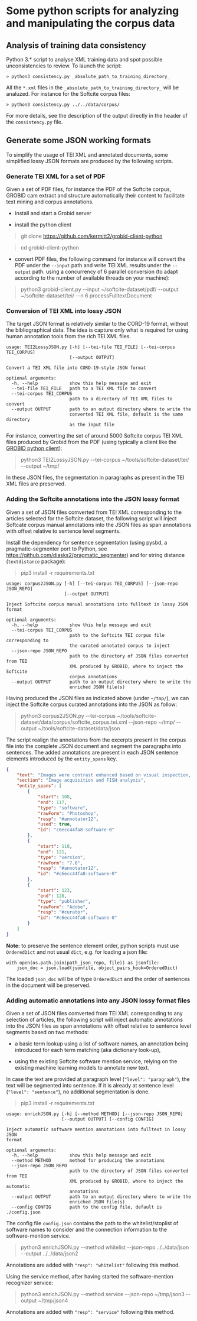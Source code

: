 # Some python scripts for analyzing and manipulating the corpus data

## Analysis of training data consistency

 Python 3.* script to analyse XML training data and spot possible unconsistencies to review. To launch the script: 

```console
> python3 consistency.py _absolute_path_to_training_directory_
```

All the `*.xml` files in the `_absolute_path_to_training_directory_` will be analuzed. For instance for the Softcite corpus files: 


```console
> python3 consistency.py ../../data/corpus/
```

For more details, see the description of the output directly in the header of the `consistency.py` file. 


## Generate some JSON working formats

To simplify the usage of TEI XML and annotated documents, some simplified lossy JSON formats are produced by the following scripts.

### Generate TEI XML for a set of PDF

Given a set of PDF files, for instance the PDF of the Softcite corpus, GROBID cam extract and structure automatically their content to facilitate text mining and corpus annotations. 

* install and start a Grobid server

* install the python client

> git clone https://github.com/kermitt2/grobid-client-python

> cd grobid-client-python

* convert PDF files, the following command for instance will convert the PDF under the `--input` path and write TEI XML results under the `--output` path. using a concurrency of 6 parallel conversion (to adapt according to the number of available threads on your machine): 

> python3 grobid-client.py --input ~/softcite-dataset/pdf/  --output ~/softcite-dataset/tei/ --n 6 processFulltextDocument 


### Conversion of TEI XML into lossy JSON 

The target JSON format is relatively similar to the CORD-19 format, without the bibliographical data. The idea is capture only what is required for using human annotation tools from the rich TEI XML files. 

```
usage: TEI2LossyJSON.py [-h] [--tei-file TEI_FILE] [--tei-corpus TEI_CORPUS]
                        [--output OUTPUT]

Convert a TEI XML file into CORD-19-style JSON format

optional arguments:
  -h, --help            show this help message and exit
  --tei-file TEI_FILE   path to a TEI XML file to convert
  --tei-corpus TEI_CORPUS
                        path to a directory of TEI XML files to convert
  --output OUTPUT       path to an output directory where to write the
                        converted TEI XML file, default is the same directory
                        as the input file

```

For instance, converting the set of around 5000 Softcite corpus TEI XML files produced by Grobid from the PDF (using typically a client like the [GROBID python client](https://github.com/kermitt2/grobid-client-python)):

> python3 TEI2LossyJSON.py --tei-corpus ~/tools/softcite-dataset/tei/ --output ~/tmp/

In these JSON files, the segmentation in paragraphs as present in the TEI XML files are preserved. 

### Adding the Softcite annotations into the JSON lossy format

Given a set of JSON files comverted from TEI XML corresponding to the articles selected for the Softcite dataset, the following script will inject Softcate corpus manual annotations into the JSON files as span annotations with offset relative to sentence level segments. 

Install the dependency for sentence segmentation (using pysbd, a pragmatic-segmenter port to Python, see https://github.com/diasks2/pragmatic_segmenter) and for string distance (`textdistance` package):

> pip3 install -r requirements.txt

```
usage: corpus2JSON.py [-h] [--tei-corpus TEI_CORPUS] [--json-repo JSON_REPO]
                      [--output OUTPUT]

Inject Softcite corpus manual annotations into fulltext in lossy JSON format

optional arguments:
  -h, --help            show this help message and exit
  --tei-corpus TEI_CORPUS
                        path to the Softcite TEI corpus file corresponding to
                        the curated annotated corpus to inject
  --json-repo JSON_REPO
                        path to the directory of JSON files converted from TEI
                        XML produced by GROBID, where to inject the Softcite
                        corpus annotations
  --output OUTPUT       path to an output directory where to write the
                        enriched JSON file(s)
```

Having produced the JSON files as indicated above (under `~/tmp/`), we can inject the Softcite corpus curated annotations into the JSON as follow:

> python3 corpus2JSON.py  --tei-corpus ~/tools/softcite-dataset/data/corpus/softcite_corpus.tei.xml --json-repo ~/tmp/ --output ~/tools/softcite-dataset/data/json


The script realign the annotations from the excerpts present in the corpus file into the complete JSON document and segment the paragraphs into sentences. The added annotations are present in each JSON sentence elements introduced by the `entity_spans` key.

```json
{
    "text": "Images were contrast enhanced based on visual inspection, and individual nuclei were manually delineated in Photoshop 7.0 (Adobe, San Jose, CA), with each nucleus saved in a separate image file. ",
    "section": "Image acquisition and FISH analysis",
    "entity_spans": [
        {
            "start": 108,
            "end": 117,
            "type": "software",
            "rawForm": "Photoshop",
            "resp": "#annotator12",
            "used": true,
            "id": "c6ecc44fa8-software-0"
        },
        {
            "start": 118,
            "end": 121,
            "type": "version",
            "rawForm": "7.0",
            "resp": "#annotator12",
            "id": "#c6ecc44fa8-software-0"
        },
        {
            "start": 123,
            "end": 128,
            "type": "publisher",
            "rawForm": "Adobe",
            "resp": "#curator",
            "id": "#c6ecc44fa8-software-0"
        }
    ]
}
```

__Note:__ to preserve the sentence element order, python scripts must use `OrderedDict` and not usual `dict`, e.g. for loading a json file:

```
with open(os.path.join(path_json_repo, file)) as jsonfile:
    json_doc = json.load(jsonfile, object_pairs_hook=OrderedDict)
``` 

The loaded `json_doc` will be of type `OrderedDict` and the order of sentences in the document will be preserved. 


### Adding automatic annotations into any JSON lossy format files

Given a set of JSON files comverted from TEI XML corresponding to any selection of articles, the following script will inject automatic annotations into the JSON files as span annotations with offset relative to sentence level segments based on two methods:

+ a basic term lookup using a list of software names, an annotation being introduced for each term matching (aka dictionary look-up),

+ using the existing Softcite software mention service, relying on the existing machine learning models to annotate new text.

In case the text are provided at paragraph level (`"level": "paragraph"`), the text will be segmented into sentence. If it is already at sentence level (`"level": "sentence"`), no additional segmentation is done. 

> pip3 install -r requirements.txt

```
usage: enrichJSON.py [-h] [--method METHOD] [--json-repo JSON_REPO]
                     [--output OUTPUT] [--config CONFIG]

Inject automatic software mention annotations into fulltext in lossy JSON
format

optional arguments:
  -h, --help            show this help message and exit
  --method METHOD       method for producing the annotations
  --json-repo JSON_REPO
                        path to the directory of JSON files converted from TEI
                        XML produced by GROBID, where to inject the automatic
                        annotations
  --output OUTPUT       path to an output directory where to write the
                        enriched JSON file(s)
  --config CONFIG       path to the config file, default is ./config.json

```

The config file `config.json` contains the path to the whitelist/stoplist of software names to consider and the connection information to the software-mention service. 

> python3 enrichJSON.py --method whitelist --json-repo ../../data/json --output ../../data/json2

Annotations are added with `"resp": "whitelist"` following this method. 

Using the service method, after having started the software-mention recognizer service:

> python3 enrichJSON.py --method service --json-repo ~/tmp/json3 --output ~/tmp/json4  

Annotations are added with `"resp": "service"` following this method. 


